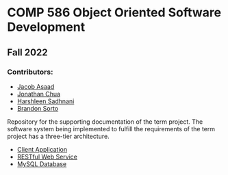 # COMP 586 Object Oriented Software Development 
## Fall 2022
### Contributors: 
- [Jacob Asaad](https://github.com/Jacob-Asaad)
- [Jonathan Chua](https://github.com/chizuo)
- [Harshleen Sadhnani](https://github.com/harshleen8) 
- [Brandon Sorto](https://github.com/Brandon-CSUN)

Repository for the supporting documentation of the term project. 
The software system being implemented to fulfill the requirements of the term project has a three-tier architecture. 
- [Client Application](https://github.com/chizuo/COMP586-Application)
- [RESTful Web Service](https://github.com/chizuo/COMP586-Services)
- [MySQL Database](#)
